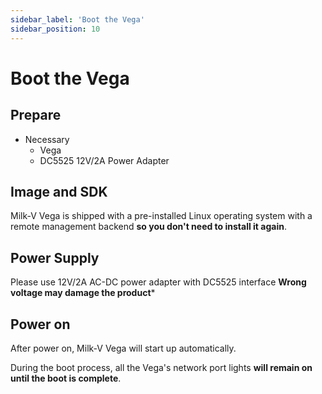 ```yaml
---
sidebar_label: 'Boot the Vega'
sidebar_position: 10
---
```


# Boot the Vega

## Prepare

- Necessary
  - Vega
  - DC5525 12V/2A Power Adapter

## Image and SDK 

Milk-V Vega is shipped with a pre-installed Linux operating system with a remote management backend **so you don't need to install it again**.

## Power Supply

Please use 12V/2A AC-DC power adapter with DC5525 interface
**Wrong voltage may damage the product***

## Power on

After power on, Milk-V Vega will start up automatically.

During the boot process, all the Vega's network port lights **will remain on until the boot is complete**.



